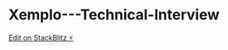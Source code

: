 # Xemplo---Technical-Interview

[Edit on StackBlitz ⚡️](https://stackblitz.com/edit/stackblitz-starters-tsecn9)